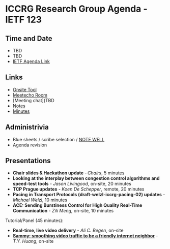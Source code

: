 # ICCRG Research Group Agenda - IETF 123

## Time and Date

* TBD
* TBD
* [IETF Agenda Link](https://datatracker.ietf.org/meeting/123/agenda/)

## Links

* [Onsite Tool](TBD)
* [Meetecho Room](TBD)
* [Meeting chat](TBD
* [Notes](TBD) 
* [Minutes](TBD)

## Administrivia

* Blue sheets / scribe selection / [NOTE WELL](https://www.irtf.org/policies/irtf-note-well-2021-05.pdf) 
* Agenda revision

## Presentations

- **Chair slides & Hackathon update** - _Chairs_, 5 minutes
- **Looking at the interplay between congestion control algorithms and speed-test tools** - _Jason Livingood_, on-site, 20 minutes
- **TCP Prague updates** - _Koen De Schepper_, remote, 20 minutes
- **Pacing in Transport Protocols (draft-welzl-iccrg-pacing-02) updates** - _Michael Welzl_, 10 minutes
- **ACE: Sending Burstiness Control for High Quality Real-Time Communication** - _Zili Meng_, on-site, 10 minutes

Tutorial/Panel (45 minutes):
- **Real-time, live video delivery** - _Ali C. Begen_, on-site
- **[Sammy: smoothing video traffic to be a friendly internet neighbor](https://dl.acm.org/doi/abs/10.1145/3603269.3604839)** - _T.Y. Huang_, on-site


